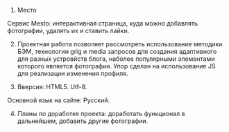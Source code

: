1. Место

Cервис Mesto: интерактивная страница, куда можно добавлять фотографии, удалять их и ставить лайки.

2. Проектная работа позволяет рассмотреть использование методики БЭМ, технологии grig и media запросов для создания адаптивного для разных устровйств блога, наболее популярными элементами которого является фотографии. Упор сделан на использование JS для реализации изменения профиля. 

3. Вверсия: HTML5. Utf-8. 

Основной язык на сайте: Русский. 

4. Планы по доработке проекта: доработать функционал в дальнейшем, добавить другие фотографии.
